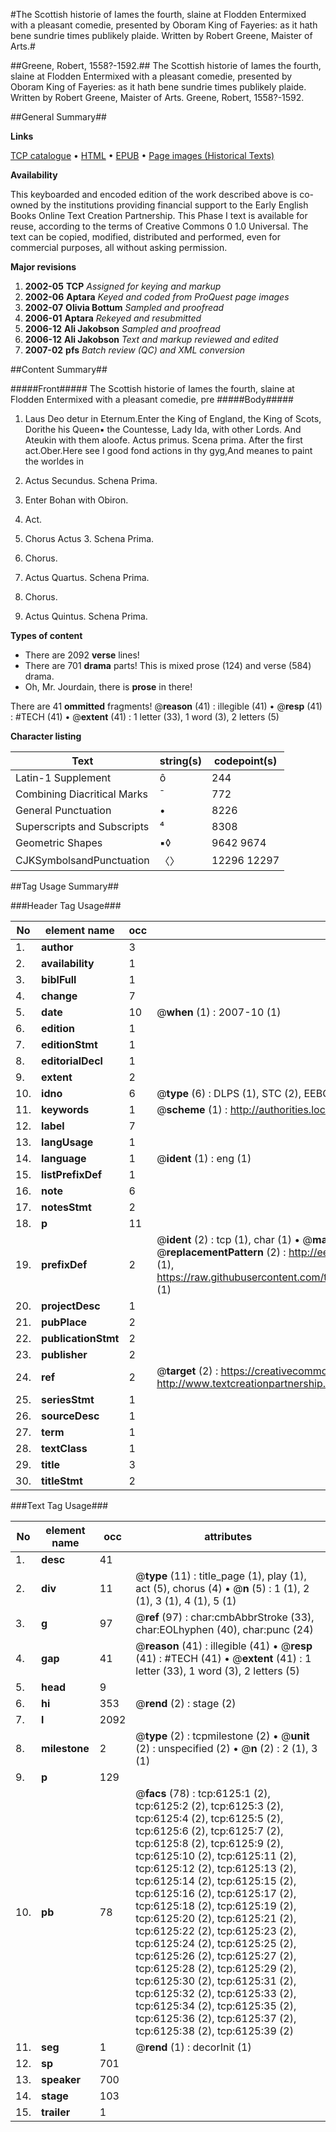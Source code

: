 #The Scottish historie of Iames the fourth, slaine at Flodden Entermixed with a pleasant comedie, presented by Oboram King of Fayeries: as it hath bene sundrie times publikely plaide. Written by Robert Greene, Maister of Arts.#

##Greene, Robert, 1558?-1592.##
The Scottish historie of Iames the fourth, slaine at Flodden Entermixed with a pleasant comedie, presented by Oboram King of Fayeries: as it hath bene sundrie times publikely plaide. Written by Robert Greene, Maister of Arts.
Greene, Robert, 1558?-1592.

##General Summary##

**Links**

[TCP catalogue](http://www.ota.ox.ac.uk/tcp/)  • 
[HTML](http://tei.it.ox.ac.uk/tcp/Texts-HTML/free/A02/A02168.html)  • 
[EPUB](http://tei.it.ox.ac.uk/tcp/Texts-EPUB/free/A02/A02168.epub) • 
[Page images (Historical Texts)](https://data.historicaltexts.jisc.ac.uk/view?pubId=eebo-99841536e&pageId=eebo-99841536e-6125-1)

**Availability**

This keyboarded and encoded edition of the
	       work described above is co-owned by the institutions
	       providing financial support to the Early English Books
	       Online Text Creation Partnership. This Phase I text is
	       available for reuse, according to the terms of Creative
	       Commons 0 1.0 Universal. The text can be copied,
	       modified, distributed and performed, even for
	       commercial purposes, all without asking permission.

**Major revisions**

1. __2002-05__ __TCP__ *Assigned for keying and markup*
1. __2002-06__ __Aptara__ *Keyed and coded from ProQuest page images*
1. __2002-07__ __Olivia Bottum__ *Sampled and proofread*
1. __2006-01__ __Aptara__ *Rekeyed and resubmitted*
1. __2006-12__ __Ali Jakobson__ *Sampled and proofread*
1. __2006-12__ __Ali Jakobson__ *Text and markup reviewed and edited*
1. __2007-02__ __pfs__ *Batch review (QC) and XML conversion*

##Content Summary##

#####Front#####
The Scottish historie of Iames the fourth, slaine at Flodden Entermixed with a pleasant comedie, pre
#####Body#####

1. Laus Deo detur in Eternum.Enter the King of England, the King of Scots, Dorithe his Queen▪
the Countesse, Lady Ida, with other Lords. And Ateukin with
them aloofe.
Actus primus. Scena prima.
After the first act.Ober.Here see I good fond actions in thy gyg,And meanes to paint the worldes in 
1. Actus Secundus. Schena Prima.

1. Enter Bohan with Obiron.
3. Act.

1. Chorus Actus 3. Schena Prima.

1. Chorus.

1. Actus Quartus. Schena Prima.

1. Chorus.

1. Actus Quintus. Schena Prima.

**Types of content**

  * There are 2092 **verse** lines!
  * There are 701 **drama** parts! This is mixed prose (124) and verse (584) drama.
  * Oh, Mr. Jourdain, there is **prose** in there!

There are 41 **ommitted** fragments! 
 @__reason__ (41) : illegible (41)  •  @__resp__ (41) : #TECH (41)  •  @__extent__ (41) : 1 letter (33), 1 word (3), 2 letters (5)

**Character listing**


|Text|string(s)|codepoint(s)|
|---|---|---|
|Latin-1 Supplement|ô|244|
|Combining             Diacritical Marks|̄|772|
|General Punctuation|•|8226|
|Superscripts             and Subscripts|⁴|8308|
|Geometric Shapes|▪◊|9642 9674|
|CJKSymbolsandPunctuation|〈〉|12296 12297|

##Tag Usage Summary##

###Header Tag Usage###

|No|element name|occ|attributes|
|---|---|---|---|
|1.|__author__|3||
|2.|__availability__|1||
|3.|__biblFull__|1||
|4.|__change__|7||
|5.|__date__|10| @__when__ (1) : 2007-10 (1)|
|6.|__edition__|1||
|7.|__editionStmt__|1||
|8.|__editorialDecl__|1||
|9.|__extent__|2||
|10.|__idno__|6| @__type__ (6) : DLPS (1), STC (2), EEBO-CITATION (1), PROQUEST (1), VID (1)|
|11.|__keywords__|1| @__scheme__ (1) : http://authorities.loc.gov/ (1)|
|12.|__label__|7||
|13.|__langUsage__|1||
|14.|__language__|1| @__ident__ (1) : eng (1)|
|15.|__listPrefixDef__|1||
|16.|__note__|6||
|17.|__notesStmt__|2||
|18.|__p__|11||
|19.|__prefixDef__|2| @__ident__ (2) : tcp (1), char (1)  •  @__matchPattern__ (2) : ([0-9\-]+):([0-9IVX]+) (1), (.+) (1)  •  @__replacementPattern__ (2) : http://eebo.chadwyck.com/downloadtiff?vid=$1&page=$2 (1), https://raw.githubusercontent.com/textcreationpartnership/Texts/master/tcpchars.xml#$1 (1)|
|20.|__projectDesc__|1||
|21.|__pubPlace__|2||
|22.|__publicationStmt__|2||
|23.|__publisher__|2||
|24.|__ref__|2| @__target__ (2) : https://creativecommons.org/publicdomain/zero/1.0/ (1), http://www.textcreationpartnership.org/docs/. (1)|
|25.|__seriesStmt__|1||
|26.|__sourceDesc__|1||
|27.|__term__|1||
|28.|__textClass__|1||
|29.|__title__|3||
|30.|__titleStmt__|2||


###Text Tag Usage###

|No|element name|occ|attributes|
|---|---|---|---|
|1.|__desc__|41||
|2.|__div__|11| @__type__ (11) : title_page (1), play (1), act (5), chorus (4)  •  @__n__ (5) : 1 (1), 2 (1), 3 (1), 4 (1), 5 (1)|
|3.|__g__|97| @__ref__ (97) : char:cmbAbbrStroke (33), char:EOLhyphen (40), char:punc (24)|
|4.|__gap__|41| @__reason__ (41) : illegible (41)  •  @__resp__ (41) : #TECH (41)  •  @__extent__ (41) : 1 letter (33), 1 word (3), 2 letters (5)|
|5.|__head__|9||
|6.|__hi__|353| @__rend__ (2) : stage (2)|
|7.|__l__|2092||
|8.|__milestone__|2| @__type__ (2) : tcpmilestone (2)  •  @__unit__ (2) : unspecified (2)  •  @__n__ (2) : 2 (1), 3 (1)|
|9.|__p__|129||
|10.|__pb__|78| @__facs__ (78) : tcp:6125:1 (2), tcp:6125:2 (2), tcp:6125:3 (2), tcp:6125:4 (2), tcp:6125:5 (2), tcp:6125:6 (2), tcp:6125:7 (2), tcp:6125:8 (2), tcp:6125:9 (2), tcp:6125:10 (2), tcp:6125:11 (2), tcp:6125:12 (2), tcp:6125:13 (2), tcp:6125:14 (2), tcp:6125:15 (2), tcp:6125:16 (2), tcp:6125:17 (2), tcp:6125:18 (2), tcp:6125:19 (2), tcp:6125:20 (2), tcp:6125:21 (2), tcp:6125:22 (2), tcp:6125:23 (2), tcp:6125:24 (2), tcp:6125:25 (2), tcp:6125:26 (2), tcp:6125:27 (2), tcp:6125:28 (2), tcp:6125:29 (2), tcp:6125:30 (2), tcp:6125:31 (2), tcp:6125:32 (2), tcp:6125:33 (2), tcp:6125:34 (2), tcp:6125:35 (2), tcp:6125:36 (2), tcp:6125:37 (2), tcp:6125:38 (2), tcp:6125:39 (2)|
|11.|__seg__|1| @__rend__ (1) : decorInit (1)|
|12.|__sp__|701||
|13.|__speaker__|700||
|14.|__stage__|103||
|15.|__trailer__|1||
